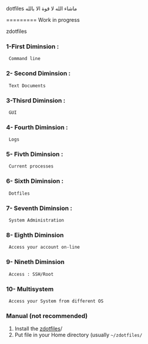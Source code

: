 ﻿dotfiles
ماشاء الله لا قوة الا بالله


=========
Work in progress

zdotfiles

### 1-First Diminsion :
     Command line
### 2- Second Diminsion :
     Text Documents
### 3-Thisrd Diminsion :
     GUI
### 4- Fourth Diminsion :
     Logs
### 5- Fivth Diminsion :
     Current processes
### 6- Sixth Diminsion :
     Dotfiles
### 7- Seventh Diminsion :
     System Administration
### 8- Eighth Diminsion
     Access your account on-line
### 9- Nineth Diminsion
     Access : SSH/Root
### 10- Multisystem
     Access your System from different OS

### Manual (not recommended)

1. Install the
   [zdotfiles](https://github.com/tazjel/zdotfiles.git)/
2. Put file in your Home directory (usually `~/zdotfiles/`
